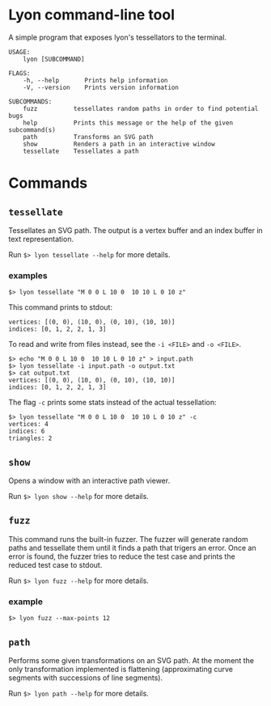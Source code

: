# Lyon command-line tool

A simple program that exposes lyon's tessellators to the terminal.

```
USAGE:
    lyon [SUBCOMMAND]

FLAGS:
    -h, --help       Prints help information
    -V, --version    Prints version information

SUBCOMMANDS:
    fuzz          tessellates random paths in order to find potential bugs
    help          Prints this message or the help of the given subcommand(s)
    path          Transforms an SVG path
    show          Renders a path in an interactive window
    tessellate    Tessellates a path
```

# Commands

## ```tessellate```

Tessellates an SVG path. The output is a vertex buffer and an index buffer in text representation.

Run ```$> lyon tessellate --help``` for more details.

### examples

```
$> lyon tessellate "M 0 0 L 10 0  10 10 L 0 10 z"
```

This command prints to stdout:

```
vertices: [(0, 0), (10, 0), (0, 10), (10, 10)]
indices: [0, 1, 2, 2, 1, 3]
```

To read and write from files instead, see the ```-i <FILE>``` and ```-o <FILE>```.

```
$> echo "M 0 0 L 10 0  10 10 L 0 10 z" > input.path
$> lyon tessellate -i input.path -o output.txt
$> cat output.txt
vertices: [(0, 0), (10, 0), (0, 10), (10, 10)]
indices: [0, 1, 2, 2, 1, 3]
```

The flag ```-c``` prints some stats instead of the actual tessellation:

```
$> lyon tessellate "M 0 0 L 10 0  10 10 L 0 10 z" -c
vertices: 4
indices: 6
triangles: 2
```

## ```show```

Opens a window with an interactive path viewer.

Run ```$> lyon show --help``` for more details.

## ```fuzz```

This command runs the built-in fuzzer. The fuzzer will generate random paths and tessellate them until it finds a path that trigers an error. Once an error is found, the fuzzer tries to reduce the test case and prints the reduced test case to stdout.

Run ```$> lyon fuzz --help``` for more details.

### example

```
$> lyon fuzz --max-points 12
```

## ```path```

Performs some given transformations on an SVG path.
At the moment the only transformation implemented is flattening (approximating curve segments with successions of line segments).

Run ```$> lyon path --help``` for more details.
